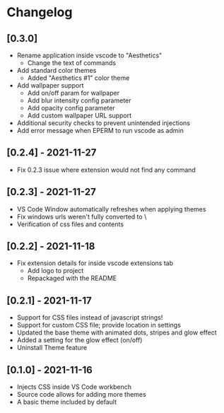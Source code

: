 # Changelog

## [0.3.0] 
- Rename application inside vscode to "Aesthetics"
  - Change the text of commands
- Add standard color themes 
  - Added "Aesthetics #1" color theme
- Add wallpaper support
  - Add on/off param for wallpaper
  - Add blur intensity config parameter
  - Add opacity config parameter
  - Add custom wallpaper URL support
- Additional security checks to prevent unintended injections
- Add error message when EPERM to run vscode as admin

## [0.2.4] - 2021-11-27
- Fix 0.2.3 issue where extension would not find any command

## [0.2.3] - 2021-11-27
- VS Code Window automatically refreshes when applying themes
- Fix windows urls weren't fully converted to \
- Verification of css files and contents

## [0.2.2] - 2021-11-18
- Fix extension details for inside vscode extensions tab
  - Add logo to project
  - Repackaged with the README

## [0.2.1] - 2021-11-17
- Support for CSS files instead of javascript strings!
- Support for custom CSS file; provide location in settings
- Updated the base theme with animated dots, stripes and glow effect
- Added a setting for the glow effect (on/off)
- Uninstall Theme feature

## [0.1.0] - 2021-11-16
- Injects CSS inside VS Code workbench 
- Source code allows for adding more themes
- A basic theme included by default
